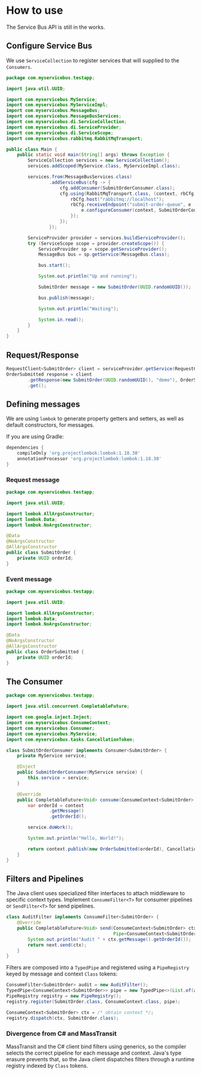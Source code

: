 # How to use

The Service Bus API is still in the works.

## Configure Service Bus

We use `ServiceCollection` to register services that will supplied to the `Consumers`.

```java
package com.myservicebus.testapp;

import java.util.UUID;

import com.myservicebus.MyService;
import com.myservicebus.MyServiceImpl;
import com.myservicebus.MessageBus;
import com.myservicebus.MessageBusServices;
import com.myservicebus.di.ServiceCollection;
import com.myservicebus.di.ServiceProvider;
import com.myservicebus.di.ServiceScope;
import com.myservicebus.rabbitmq.RabbitMqTransport;

public class Main {
    public static void main(String[] args) throws Exception {
        ServiceCollection services = new ServiceCollection();
        services.addScoped(MyService.class, MyServiceImpl.class);

        services.from(MessageBusServices.class)
                .addServiceBus(cfg -> {
                    cfg.addConsumer(SubmitOrderConsumer.class);
                    cfg.using(RabbitMqTransport.class, (context, rbCfg) -> {
                        rbCfg.host("rabbitmq://localhost");
                        rbCfg.receiveEndpoint("submit-order-queue", e -> {
                            e.configureConsumer(context, SubmitOrderConsumer.class);
                        });
                    });
                });

        ServiceProvider provider = services.buildServiceProvider();
        try (ServiceScope scope = provider.createScope()) {
            ServiceProvider sp = scope.getServiceProvider();
            MessageBus bus = sp.getService(MessageBus.class);

            bus.start();

            System.out.println("Up and running");

            SubmitOrder message = new SubmitOrder(UUID.randomUUID());

            bus.publish(message);

            System.out.println("Waiting");

            System.in.read();
        }
    }
}
```

## Request/Response

```java
RequestClient<SubmitOrder> client = serviceProvider.getService(RequestClient.class);
OrderSubmitted response = client
        .getResponse(new SubmitOrder(UUID.randomUUID(), "demo"), OrderSubmitted.class, CancellationToken.none)
        .get();
```

## Defining messages

We are using `lombok` to generate property getters and setters, as well as default constructors, for messages.

If you are using Gradle:

```gradle
dependencies {
    compileOnly 'org.projectlombok:lombok:1.18.30'
    annotationProcessor 'org.projectlombok:lombok:1.18.30'
}
```

### Request message

```java
package com.myservicebus.testapp;

import java.util.UUID;

import lombok.AllArgsConstructor;
import lombok.Data;
import lombok.NoArgsConstructor;

@Data
@NoArgsConstructor
@AllArgsConstructor
public class SubmitOrder {
    private UUID orderId;
}
```

### Event message

```java
package com.myservicebus.testapp;

import java.util.UUID;

import lombok.AllArgsConstructor;
import lombok.Data;
import lombok.NoArgsConstructor;

@Data
@NoArgsConstructor
@AllArgsConstructor
public class OrderSubmitted {
    private UUID orderId;
}
```

## The Consumer

```java
package com.myservicebus.testapp;

import java.util.concurrent.CompletableFuture;

import com.google.inject.Inject;
import com.myservicebus.ConsumeContext;
import com.myservicebus.Consumer;
import com.myservicebus.MyService;
import com.myservicebus.tasks.CancellationToken;

class SubmitOrderConsumer implements Consumer<SubmitOrder> {
    private MyService service;

    @Inject
    public SubmitOrderConsumer(MyService service) {
        this.service = service;
    }

    @Override
    public CompletableFuture<Void> consume(ConsumeContext<SubmitOrder> context) throws Exception {
        var orderId = context
                .getMessage()
                .getOrderId();

        service.doWork();

        System.out.println("Hello, World!");

        return context.publish(new OrderSubmitted(orderId), CancellationToken.none);
    }
}
```

## Filters and Pipelines

The Java client uses specialized filter interfaces to attach middleware to
specific context types. Implement `ConsumeFilter<T>` for consumer pipelines or
`SendFilter<T>` for send pipelines.

```java
class AuditFilter implements ConsumeFilter<SubmitOrder> {
    @Override
    public CompletableFuture<Void> send(ConsumeContext<SubmitOrder> ctx,
                                        Pipe<ConsumeContext<SubmitOrder>> next) {
        System.out.println("Audit " + ctx.getMessage().getOrderId());
        return next.send(ctx);
    }
}
```

Filters are composed into a `TypedPipe` and registered using a `PipeRegistry`
keyed by message and context `Class` tokens:

```java
ConsumeFilter<SubmitOrder> audit = new AuditFilter();
TypedPipe<ConsumeContext<SubmitOrder>> pipe = new TypedPipe<>(List.of(audit));
PipeRegistry registry = new PipeRegistry();
registry.register(SubmitOrder.class, ConsumeContext.class, pipe);

ConsumeContext<SubmitOrder> ctx = /* obtain context */;
registry.dispatch(ctx, SubmitOrder.class);
```

### Divergence from C# and MassTransit

MassTransit and the C# client bind filters using generics, so the compiler
selects the correct pipeline for each message and context. Java's type erasure
prevents that, so the Java client dispatches filters through a runtime registry
indexed by `Class` tokens.


